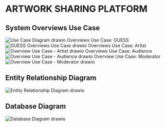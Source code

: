 # ARTWORK SHARING PLATFORM
## System Overviews Use Case
![Use Case Diagram drawio](https://github.com/hukoFpt/FPT-Artwork-Sharing-Platform/assets/87093937/f2ba3363-b3c0-4673-8ede-f0a34f957b08)
Overviews Use Case: GUESS
![GUESS Overviews Use Case drawio](https://github.com/hukoFpt/FPT-Artwork-Sharing-Platform/assets/87093937/4f2f53d2-60f2-4852-9e29-2d687f943791)
Overviews Use Case: Artist
![Overview Use Case - Artist drawio](https://github.com/hukoFpt/FPT-Artwork-Sharing-Platform/assets/87093937/8183b202-59e5-4cd2-a988-c66050810c59)
Overviews Use Case: Audience
![Overview Use Case - Audience drawio](https://github.com/hukoFpt/FPT-Artwork-Sharing-Platform/assets/87093937/2d43a2db-8fa1-4a59-a204-7f334a3296a1)
Overview Use Case: Moderator
![Overview Use Case - Moderator drawio](https://github.com/hukoFpt/FPT-Artwork-Sharing-Platform/assets/87093937/ef21a125-3b13-480d-95e9-0088643d3355)
## Entity Relationship Diagram
![Entity Relationship Diagram drawio](https://github.com/hukoFpt/FPT-Artwork-Sharing-Platform/assets/87093937/0037454d-41c7-4fd8-93b9-3979097861b1)
## Database Diagram
![Database Diagram drawio](https://github.com/hukoFpt/FPT-Artwork-Sharing-Platform/assets/87093937/2ea80227-26b6-4530-9111-c856d1a3e60e)
